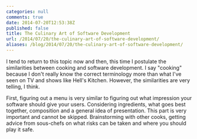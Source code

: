 ```yaml
---
categories: null
comments: true
date: 2014-07-20T12:53:38Z
published: false
title: The Culinary Art of Software Development
url: /2014/07/20/the-culinary-art-of-software-development/
aliases: /blog/2014/07/20/the-culinary-art-of-software-development/
---
```


I tend to return to this topic now and then, this time I postulate the
similarities between cooking and software development.  I say
"cooking" because I don't really know the correct terminology more
than what I've seen on TV and shows like Hell's Kitchen.  However, the
similarities are very telling, I think.

First, figuring out a menu is very similar to figuring out what
impression your software should give your users.  Considering
ingredients, what goes best together, composition and a general idea
of presentation.  This part is very important and cannot be skipped.
Brainstorming with other cooks, getting advice from sous-chefs on what
risks can be taken and where you should play it safe.

